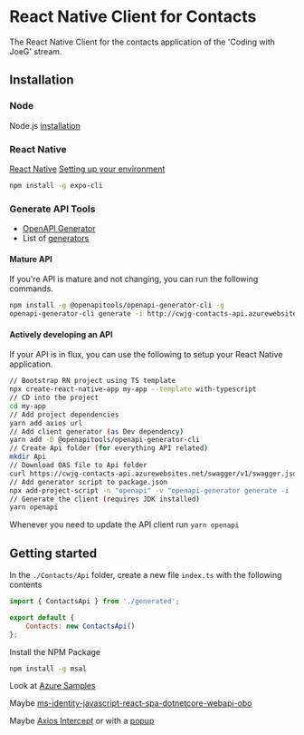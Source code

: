 # React Native Client for Contacts

The React Native Client for the contacts application of the 'Coding with JoeG' stream.

## Installation

### Node

Node.js [installation](https://nodejs.org/en/)

### React Native

[React Native](https://reactnative.dev/)
[Setting up your environment](https://reactnative.dev/docs/environment-setup)

```bash
npm install -g expo-cli
```

### Generate API Tools

* [OpenAPI Generator](https://github.com/OpenAPITools/openapi-generator)
* List of [generators](https://openapi-generator.tech/docs/generators)

#### Mature API

If you're API is mature and not changing, you can run the following commands.

```bash
npm install -g @openapitools/openapi-generator-cli -g
openapi-generator-cli generate -i http://cwjg-contacts-api.azurewebsites.net/swagger/v1/swagger.json -g typescript-fetch -o services\customer-api
```

#### Actively developing an API

If your API is in flux, you can use the following to setup your React Native application.

```bash
// Bootstrap RN project using TS template
npx create-react-native-app my-app --template with-typescript
// CD into the project
cd my-app
// Add project dependencies
yarn add axios url
// Add client generator (as Dev dependency)
yarn add -D @openapitools/openapi-generator-cli
// Create Api folder (for everything API related)
mkdir Api
// Download OAS file to Api folder
curl https://cwjg-contacts-api.azurewebsites.net/swagger/v1/swagger.json > ./Api/openapi.json
// Add generator script to package.json
npx add-project-script -n "openapi" -v "openapi-generator generate -i ./Api/openapi.json -g typescript-axios -o ./Api/generated"
// Generate the client (requires JDK installed)
yarn openapi
```

Whenever you need to update the API client run `yarn openapi`

## Getting started

In the `./Contacts/Api` folder, create a new file `index.ts` with the following contents

```javascript
import { ContactsApi } from './generated';

export default {
    Contacts: new ContactsApi()
};
```

Install the NPM Package

```bash
npm install -g msal
```

Look at [Azure Samples](https://github.com/Azure-Samples?language=&page=1&q=ms-identity&type=)

Maybe [ms-identity-javascript-react-spa-dotnetcore-webapi-obo](https://github.com/Azure-Samples/ms-identity-javascript-react-spa-dotnetcore-webapi-obo)

Maybe [Axios Intercept](https://github.com/jpda/msaljs-axios-intercept) or with a [popup](https://github.com/jpda/msaljs-sample)
